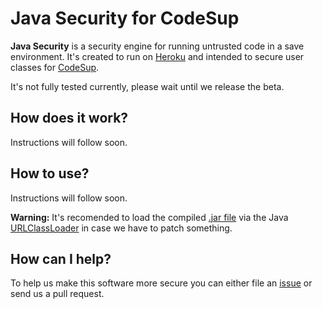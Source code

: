 Java Security for CodeSup
=========================

**Java Security** is a security engine for running untrusted code in a save environment. It's created to run on [Heroku](http://heroku.com) and intended to secure user classes for [CodeSup](http://codesup.com).

It's not fully tested currently, please wait until we release the beta.

How does it work?
-----------------

Instructions will follow soon.

How to use?
-----------

Instructions will follow soon.

**Warning:** It's recomended to load the compiled [.jar file](https://github.com/codesup/java-security/raw/master/target/JavaSecurity.jar) via the Java [URLClassLoader](http://docs.oracle.com/javase/1.4.2/docs/api/java/net/URLClassLoader.html) in case we have to patch something.

How can I help?
---------------

To help us make this software more secure you can either file an [issue](https://github.com/codesup/java-security/issues/new) or send us a pull request.